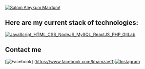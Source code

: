 [![Salom Aleykum Mardum!](https://pimp-my-readme.webapp.io/pimp-my-readme/sliding-text?emojis=&text=Salom%2520Aleykum%2520Mardum%21)](https://pimp-my-readme.webapp.io)

## Here are my current stack of technologies:

[![JavaScript_HTML_CSS_NodeJS_MySQL_ReactJS_PHP_GitLab](https://pimp-my-readme.webapp.io/pimp-my-readme/technology?technology=JavaScript_HTML_CSS_NodeJS_MySQL_ReactJS_PHP_GitLab)](https://pimp-my-readme.webapp.io)

## Contact me
[![Facebook](https://pimp-my-readme.webapp.io/pimp-my-readme/social-media?social=Facebook)]
(https://www.facebook.com/khamzaeff)[![Instagram](https://pimp-my-readme.webapp.io/pimp-my-readme/social-media?social=Instagram)](https://www.instagram.com/akbarjonik)
<!--
**Desper-18/Desper-18** is a ✨ _special_ ✨ repository because its `README.md` (this file) appears on your GitHub profile.

Here are some ideas to get you started:

- 🔭 I’m currently working on ...
- 🌱 I’m currently learning ...
- 👯 I’m looking to collaborate on ...
- 🤔 I’m looking for help with ...
- 💬 Ask me about ...
- 📫 How to reach me: ...
- 😄 Pronouns: ...
- ⚡ Fun fact: ...
-->
